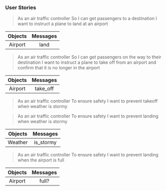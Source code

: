 ### User Stories

> As an air traffic controller
So I can get passengers to a destination
I want to instruct a plane to land at an airport

| Objects | Messages |
| :-------: | :--------: |
| Airport | land |

>As an air traffic controller
So I can get passengers on the way to their destination
I want to instruct a plane to take off from an airport and confirm that it is no longer in the airport

| Objects | Messages |
| :-------: | :--------: |
| Airport | take_off |

>As an air traffic controller
To ensure safety
I want to prevent takeoff when weather is stormy

>As an air traffic controller
To ensure safety
I want to prevent landing when weather is stormy

| Objects | Messages |
| :-------: | :--------: |
| Weather | is_stormy |

>As an air traffic controller
To ensure safety
I want to prevent landing when the airport is full

| Objects | Messages |
| :-------: | :--------: |
| Airport | full? |
